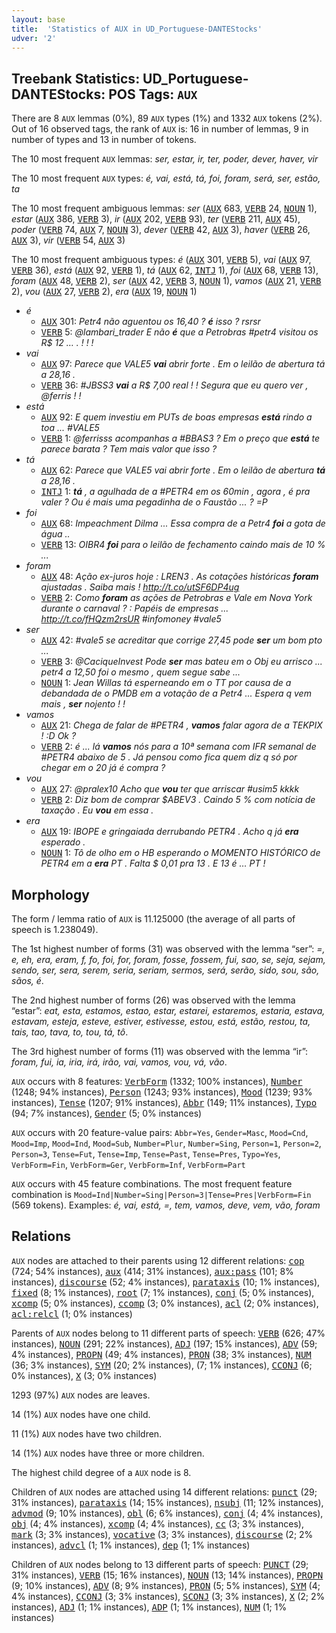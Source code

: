 ```yaml
---
layout: base
title:  'Statistics of AUX in UD_Portuguese-DANTEStocks'
udver: '2'
---
```


## Treebank Statistics: UD_Portuguese-DANTEStocks: POS Tags: `AUX`

There are 8 `AUX` lemmas (0%), 89 `AUX` types (1%) and 1332 `AUX` tokens (2%).
Out of 16 observed tags, the rank of `AUX` is: 16 in number of lemmas, 9 in number of types and 13 in number of tokens.

The 10 most frequent `AUX` lemmas: <em>ser, estar, ir, ter, poder, dever, haver, vir</em>

The 10 most frequent `AUX` types:  <em>é, vai, está, tá, foi, foram, será, ser, estão, ta</em>

The 10 most frequent ambiguous lemmas: <em>ser</em> (<tt><a href="pt_dantestocks-pos-AUX.html">AUX</a></tt> 683, <tt><a href="pt_dantestocks-pos-VERB.html">VERB</a></tt> 24, <tt><a href="pt_dantestocks-pos-NOUN.html">NOUN</a></tt> 1), <em>estar</em> (<tt><a href="pt_dantestocks-pos-AUX.html">AUX</a></tt> 386, <tt><a href="pt_dantestocks-pos-VERB.html">VERB</a></tt> 3), <em>ir</em> (<tt><a href="pt_dantestocks-pos-AUX.html">AUX</a></tt> 202, <tt><a href="pt_dantestocks-pos-VERB.html">VERB</a></tt> 93), <em>ter</em> (<tt><a href="pt_dantestocks-pos-VERB.html">VERB</a></tt> 211, <tt><a href="pt_dantestocks-pos-AUX.html">AUX</a></tt> 45), <em>poder</em> (<tt><a href="pt_dantestocks-pos-VERB.html">VERB</a></tt> 74, <tt><a href="pt_dantestocks-pos-AUX.html">AUX</a></tt> 7, <tt><a href="pt_dantestocks-pos-NOUN.html">NOUN</a></tt> 3), <em>dever</em> (<tt><a href="pt_dantestocks-pos-VERB.html">VERB</a></tt> 42, <tt><a href="pt_dantestocks-pos-AUX.html">AUX</a></tt> 3), <em>haver</em> (<tt><a href="pt_dantestocks-pos-VERB.html">VERB</a></tt> 26, <tt><a href="pt_dantestocks-pos-AUX.html">AUX</a></tt> 3), <em>vir</em> (<tt><a href="pt_dantestocks-pos-VERB.html">VERB</a></tt> 54, <tt><a href="pt_dantestocks-pos-AUX.html">AUX</a></tt> 3)

The 10 most frequent ambiguous types:  <em>é</em> (<tt><a href="pt_dantestocks-pos-AUX.html">AUX</a></tt> 301, <tt><a href="pt_dantestocks-pos-VERB.html">VERB</a></tt> 5), <em>vai</em> (<tt><a href="pt_dantestocks-pos-AUX.html">AUX</a></tt> 97, <tt><a href="pt_dantestocks-pos-VERB.html">VERB</a></tt> 36), <em>está</em> (<tt><a href="pt_dantestocks-pos-AUX.html">AUX</a></tt> 92, <tt><a href="pt_dantestocks-pos-VERB.html">VERB</a></tt> 1), <em>tá</em> (<tt><a href="pt_dantestocks-pos-AUX.html">AUX</a></tt> 62, <tt><a href="pt_dantestocks-pos-INTJ.html">INTJ</a></tt> 1), <em>foi</em> (<tt><a href="pt_dantestocks-pos-AUX.html">AUX</a></tt> 68, <tt><a href="pt_dantestocks-pos-VERB.html">VERB</a></tt> 13), <em>foram</em> (<tt><a href="pt_dantestocks-pos-AUX.html">AUX</a></tt> 48, <tt><a href="pt_dantestocks-pos-VERB.html">VERB</a></tt> 2), <em>ser</em> (<tt><a href="pt_dantestocks-pos-AUX.html">AUX</a></tt> 42, <tt><a href="pt_dantestocks-pos-VERB.html">VERB</a></tt> 3, <tt><a href="pt_dantestocks-pos-NOUN.html">NOUN</a></tt> 1), <em>vamos</em> (<tt><a href="pt_dantestocks-pos-AUX.html">AUX</a></tt> 21, <tt><a href="pt_dantestocks-pos-VERB.html">VERB</a></tt> 2), <em>vou</em> (<tt><a href="pt_dantestocks-pos-AUX.html">AUX</a></tt> 27, <tt><a href="pt_dantestocks-pos-VERB.html">VERB</a></tt> 2), <em>era</em> (<tt><a href="pt_dantestocks-pos-AUX.html">AUX</a></tt> 19, <tt><a href="pt_dantestocks-pos-NOUN.html">NOUN</a></tt> 1)


* <em>é</em>
  * <tt><a href="pt_dantestocks-pos-AUX.html">AUX</a></tt> 301: <em>Petr4 não aguentou os 16,40 ? <b>é</b> isso ? rsrsr</em>
  * <tt><a href="pt_dantestocks-pos-VERB.html">VERB</a></tt> 5: <em>@lambari_trader E não <b>é</b> que a Petrobras #petr4 visitou os R$ 12 … . ! ! !</em>
* <em>vai</em>
  * <tt><a href="pt_dantestocks-pos-AUX.html">AUX</a></tt> 97: <em>Parece que VALE5 <b>vai</b> abrir forte . Em o leilão de abertura tá a 28,16 .</em>
  * <tt><a href="pt_dantestocks-pos-VERB.html">VERB</a></tt> 36: <em>#JBSS3 <b>vai</b> a R$ 7,00 real ! ! Segura que eu quero ver , @ferris ! !</em>
* <em>está</em>
  * <tt><a href="pt_dantestocks-pos-AUX.html">AUX</a></tt> 92: <em>E quem investiu em PUTs de boas empresas <b>está</b> rindo a toa ... #VALE5</em>
  * <tt><a href="pt_dantestocks-pos-VERB.html">VERB</a></tt> 1: <em>@ferrisss acompanhas a #BBAS3 ? Em o preço que <b>está</b> te parece barata ? Tem mais valor que isso ?</em>
* <em>tá</em>
  * <tt><a href="pt_dantestocks-pos-AUX.html">AUX</a></tt> 62: <em>Parece que VALE5 vai abrir forte . Em o leilão de abertura <b>tá</b> a 28,16 .</em>
  * <tt><a href="pt_dantestocks-pos-INTJ.html">INTJ</a></tt> 1: <em><b>tá</b> , a agulhada de a #PETR4 em os 60min , agora , é pra valer ? Ou é mais uma pegadinha de o Faustão ... ? =P</em>
* <em>foi</em>
  * <tt><a href="pt_dantestocks-pos-AUX.html">AUX</a></tt> 68: <em>Impeachment Dilma ... Essa compra de a Petr4 <b>foi</b> a gota de água ..</em>
  * <tt><a href="pt_dantestocks-pos-VERB.html">VERB</a></tt> 13: <em>OIBR4 <b>foi</b> para o leilão de fechamento caindo mais de 10 % ...</em>
* <em>foram</em>
  * <tt><a href="pt_dantestocks-pos-AUX.html">AUX</a></tt> 48: <em>Ação ex-juros hoje : LREN3 . As cotações históricas <b>foram</b> ajustadas . Saiba mais ! http://t.co/utSF6DP4ug</em>
  * <tt><a href="pt_dantestocks-pos-VERB.html">VERB</a></tt> 2: <em>Como <b>foram</b> as ações de Petrobras e Vale em Nova York durante o carnaval ? : Papéis de empresas ... http://t.co/fHQzm2rsUR #infomoney #vale5</em>
* <em>ser</em>
  * <tt><a href="pt_dantestocks-pos-AUX.html">AUX</a></tt> 42: <em>#vale5 se acreditar que corrige 27,45 pode <b>ser</b> um bom pto ...</em>
  * <tt><a href="pt_dantestocks-pos-VERB.html">VERB</a></tt> 3: <em>@CaciqueInvest Pode <b>ser</b> mas bateu em o Obj eu arrisco ... petr4 a 12,50 foi o mesmo , quem segue sabe ...</em>
  * <tt><a href="pt_dantestocks-pos-NOUN.html">NOUN</a></tt> 1: <em>Jean Willas tá esperneando em o TT por causa de a debandada de o PMDB em a votação de a Petr4 ... Espera q vem mais , <b>ser</b> nojento ! !</em>
* <em>vamos</em>
  * <tt><a href="pt_dantestocks-pos-AUX.html">AUX</a></tt> 21: <em>Chega de falar de #PETR4 , <b>vamos</b> falar agora de a TEKPIX ! :D Ok ?</em>
  * <tt><a href="pt_dantestocks-pos-VERB.html">VERB</a></tt> 2: <em>é ... lá <b>vamos</b> nós para a 10ª semana com IFR semanal de #PETR4 abaixo de 5 . Já pensou como fica quem diz q só por chegar em o 20 já é compra ?</em>
* <em>vou</em>
  * <tt><a href="pt_dantestocks-pos-AUX.html">AUX</a></tt> 27: <em>@pralex10 Acho que <b>vou</b> ter que arriscar #usim5 kkkk</em>
  * <tt><a href="pt_dantestocks-pos-VERB.html">VERB</a></tt> 2: <em>Diz bom de comprar $ABEV3 . Caindo 5 % com notícia de taxação . Eu <b>vou</b> em essa .</em>
* <em>era</em>
  * <tt><a href="pt_dantestocks-pos-AUX.html">AUX</a></tt> 19: <em>IBOPE e gringaiada derrubando PETR4 . Acho q já <b>era</b> esperado .</em>
  * <tt><a href="pt_dantestocks-pos-NOUN.html">NOUN</a></tt> 1: <em>Tô de olho em o HB esperando o MOMENTO HISTÓRICO de PETR4 em a <b>era</b> PT . Falta $ 0,01 pra 13 . E 13 é … PT !</em>

## Morphology

The form / lemma ratio of `AUX` is 11.125000 (the average of all parts of speech is 1.238049).

The 1st highest number of forms (31) was observed with the lemma “ser”: <em>=, e, eh, era, eram, f, fo, foi, for, foram, fosse, fossem, fui, sao, se, seja, sejam, sendo, ser, sera, serem, seria, seriam, sermos, será, serão, sido, sou, são, sãos, é</em>.

The 2nd highest number of forms (26) was observed with the lemma “estar”: <em>eat, esta, estamos, estao, estar, estarei, estaremos, estaria, estava, estavam, esteja, esteve, estiver, estivesse, estou, está, estão, restou, ta, tais, tao, tava, to, tou, tá, tô</em>.

The 3rd highest number of forms (11) was observed with the lemma “ir”: <em>foram, fui, ia, iria, irá, irão, vai, vamos, vou, vá, vão</em>.

`AUX` occurs with 8 features: <tt><a href="pt_dantestocks-feat-VerbForm.html">VerbForm</a></tt> (1332; 100% instances), <tt><a href="pt_dantestocks-feat-Number.html">Number</a></tt> (1248; 94% instances), <tt><a href="pt_dantestocks-feat-Person.html">Person</a></tt> (1243; 93% instances), <tt><a href="pt_dantestocks-feat-Mood.html">Mood</a></tt> (1239; 93% instances), <tt><a href="pt_dantestocks-feat-Tense.html">Tense</a></tt> (1207; 91% instances), <tt><a href="pt_dantestocks-feat-Abbr.html">Abbr</a></tt> (149; 11% instances), <tt><a href="pt_dantestocks-feat-Typo.html">Typo</a></tt> (94; 7% instances), <tt><a href="pt_dantestocks-feat-Gender.html">Gender</a></tt> (5; 0% instances)

`AUX` occurs with 20 feature-value pairs: `Abbr=Yes`, `Gender=Masc`, `Mood=Cnd`, `Mood=Imp`, `Mood=Ind`, `Mood=Sub`, `Number=Plur`, `Number=Sing`, `Person=1`, `Person=2`, `Person=3`, `Tense=Fut`, `Tense=Imp`, `Tense=Past`, `Tense=Pres`, `Typo=Yes`, `VerbForm=Fin`, `VerbForm=Ger`, `VerbForm=Inf`, `VerbForm=Part`

`AUX` occurs with 45 feature combinations.
The most frequent feature combination is `Mood=Ind|Number=Sing|Person=3|Tense=Pres|VerbForm=Fin` (569 tokens).
Examples: <em>é, vai, está, =, tem, vamos, deve, vem, vão, foram</em>


## Relations

`AUX` nodes are attached to their parents using 12 different relations: <tt><a href="pt_dantestocks-dep-cop.html">cop</a></tt> (724; 54% instances), <tt><a href="pt_dantestocks-dep-aux.html">aux</a></tt> (414; 31% instances), <tt><a href="pt_dantestocks-dep-aux-pass.html">aux:pass</a></tt> (101; 8% instances), <tt><a href="pt_dantestocks-dep-discourse.html">discourse</a></tt> (52; 4% instances), <tt><a href="pt_dantestocks-dep-parataxis.html">parataxis</a></tt> (10; 1% instances), <tt><a href="pt_dantestocks-dep-fixed.html">fixed</a></tt> (8; 1% instances), <tt><a href="pt_dantestocks-dep-root.html">root</a></tt> (7; 1% instances), <tt><a href="pt_dantestocks-dep-conj.html">conj</a></tt> (5; 0% instances), <tt><a href="pt_dantestocks-dep-xcomp.html">xcomp</a></tt> (5; 0% instances), <tt><a href="pt_dantestocks-dep-ccomp.html">ccomp</a></tt> (3; 0% instances), <tt><a href="pt_dantestocks-dep-acl.html">acl</a></tt> (2; 0% instances), <tt><a href="pt_dantestocks-dep-acl-relcl.html">acl:relcl</a></tt> (1; 0% instances)

Parents of `AUX` nodes belong to 11 different parts of speech: <tt><a href="pt_dantestocks-pos-VERB.html">VERB</a></tt> (626; 47% instances), <tt><a href="pt_dantestocks-pos-NOUN.html">NOUN</a></tt> (291; 22% instances), <tt><a href="pt_dantestocks-pos-ADJ.html">ADJ</a></tt> (197; 15% instances), <tt><a href="pt_dantestocks-pos-ADV.html">ADV</a></tt> (59; 4% instances), <tt><a href="pt_dantestocks-pos-PROPN.html">PROPN</a></tt> (49; 4% instances), <tt><a href="pt_dantestocks-pos-PRON.html">PRON</a></tt> (38; 3% instances), <tt><a href="pt_dantestocks-pos-NUM.html">NUM</a></tt> (36; 3% instances), <tt><a href="pt_dantestocks-pos-SYM.html">SYM</a></tt> (20; 2% instances),  (7; 1% instances), <tt><a href="pt_dantestocks-pos-CCONJ.html">CCONJ</a></tt> (6; 0% instances), <tt><a href="pt_dantestocks-pos-X.html">X</a></tt> (3; 0% instances)

1293 (97%) `AUX` nodes are leaves.

14 (1%) `AUX` nodes have one child.

11 (1%) `AUX` nodes have two children.

14 (1%) `AUX` nodes have three or more children.

The highest child degree of a `AUX` node is 8.

Children of `AUX` nodes are attached using 14 different relations: <tt><a href="pt_dantestocks-dep-punct.html">punct</a></tt> (29; 31% instances), <tt><a href="pt_dantestocks-dep-parataxis.html">parataxis</a></tt> (14; 15% instances), <tt><a href="pt_dantestocks-dep-nsubj.html">nsubj</a></tt> (11; 12% instances), <tt><a href="pt_dantestocks-dep-advmod.html">advmod</a></tt> (9; 10% instances), <tt><a href="pt_dantestocks-dep-obl.html">obl</a></tt> (6; 6% instances), <tt><a href="pt_dantestocks-dep-conj.html">conj</a></tt> (4; 4% instances), <tt><a href="pt_dantestocks-dep-obj.html">obj</a></tt> (4; 4% instances), <tt><a href="pt_dantestocks-dep-xcomp.html">xcomp</a></tt> (4; 4% instances), <tt><a href="pt_dantestocks-dep-cc.html">cc</a></tt> (3; 3% instances), <tt><a href="pt_dantestocks-dep-mark.html">mark</a></tt> (3; 3% instances), <tt><a href="pt_dantestocks-dep-vocative.html">vocative</a></tt> (3; 3% instances), <tt><a href="pt_dantestocks-dep-discourse.html">discourse</a></tt> (2; 2% instances), <tt><a href="pt_dantestocks-dep-advcl.html">advcl</a></tt> (1; 1% instances), <tt><a href="pt_dantestocks-dep-dep.html">dep</a></tt> (1; 1% instances)

Children of `AUX` nodes belong to 13 different parts of speech: <tt><a href="pt_dantestocks-pos-PUNCT.html">PUNCT</a></tt> (29; 31% instances), <tt><a href="pt_dantestocks-pos-VERB.html">VERB</a></tt> (15; 16% instances), <tt><a href="pt_dantestocks-pos-NOUN.html">NOUN</a></tt> (13; 14% instances), <tt><a href="pt_dantestocks-pos-PROPN.html">PROPN</a></tt> (9; 10% instances), <tt><a href="pt_dantestocks-pos-ADV.html">ADV</a></tt> (8; 9% instances), <tt><a href="pt_dantestocks-pos-PRON.html">PRON</a></tt> (5; 5% instances), <tt><a href="pt_dantestocks-pos-SYM.html">SYM</a></tt> (4; 4% instances), <tt><a href="pt_dantestocks-pos-CCONJ.html">CCONJ</a></tt> (3; 3% instances), <tt><a href="pt_dantestocks-pos-SCONJ.html">SCONJ</a></tt> (3; 3% instances), <tt><a href="pt_dantestocks-pos-X.html">X</a></tt> (2; 2% instances), <tt><a href="pt_dantestocks-pos-ADJ.html">ADJ</a></tt> (1; 1% instances), <tt><a href="pt_dantestocks-pos-ADP.html">ADP</a></tt> (1; 1% instances), <tt><a href="pt_dantestocks-pos-NUM.html">NUM</a></tt> (1; 1% instances)

